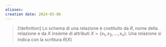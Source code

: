 ```yaml
---
aliases: 
creation date: 2024-03-06
---
```


>[!definition]
>Lo schema di una relazione è costituito da $R$, nome della relazione e da $X$ insieme di attributi $X = \{ x_{1},x_{2},\dots,x_{n} \}$. Una relazione si indica con la scrittura $R(X)$